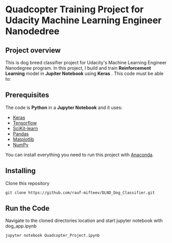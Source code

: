 # Quadcopter Training Project for Udacity Machine Learning Engineer Nanodedree 

## Project overview
This is dog breed classifier project for Udacity's Machine Learning Engineer Nanodegree program. In this project, I build and train **Reinforcement Learning** model in **Jupiter Notebook** using **Keras** . This code must be able to:


## Prerequisites
The code is **Python** in a **Jupyter Notebook** and it uses:

* [Keras](https://keras.io/)
* [Tensorflow](https://www.tensorflow.org/)
* [SciKit-learn](https://scikit-learn.org/stable/)
* [Pandas](https://pandas.pydata.org/)
* [Matplotlib](https://matplotlib.org/)
* [NumPy](http://www.numpy.org/)

You can install everything you need to run this project with [Anaconda](https://www.anaconda.com/).

## Installing
Clone this repository

`git clone https://github.com/rauf-mifteev/DLND_Dog_Classifier.git`

## Run the Code
Navigate to the cloned directories location and start jupyter notebook with dog_app.ipynb

`jupyter notebook Quadcopter_Project.ipynb`

